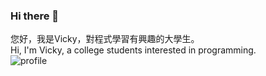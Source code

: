 ### Hi there 👋
您好，我是Vicky，對程式學習有興趣的大學生。  
Hi, I'm Vicky, a college students interested in programming.  
![profile](https://github.com/Huaixuannn/Huaixuannn/assets/110719407/d519e954-74ff-433b-98ab-711e868d718e)

<!--
**Huaixuannn/Huaixuannn** is a ✨ _special_ ✨ repository because its `README.md` (this file) appears on your GitHub profile.

Here are some ideas to get you started:

- 🔭 I’m currently working on ...
- 🌱 I’m currently learning ...
- 👯 I’m looking to collaborate on ...
- 🤔 I’m looking for help with ...
- 💬 Ask me about ...
- 📫 How to reach me: ...
- 😄 Pronouns: ...
- ⚡ Fun fact: ...
-->
